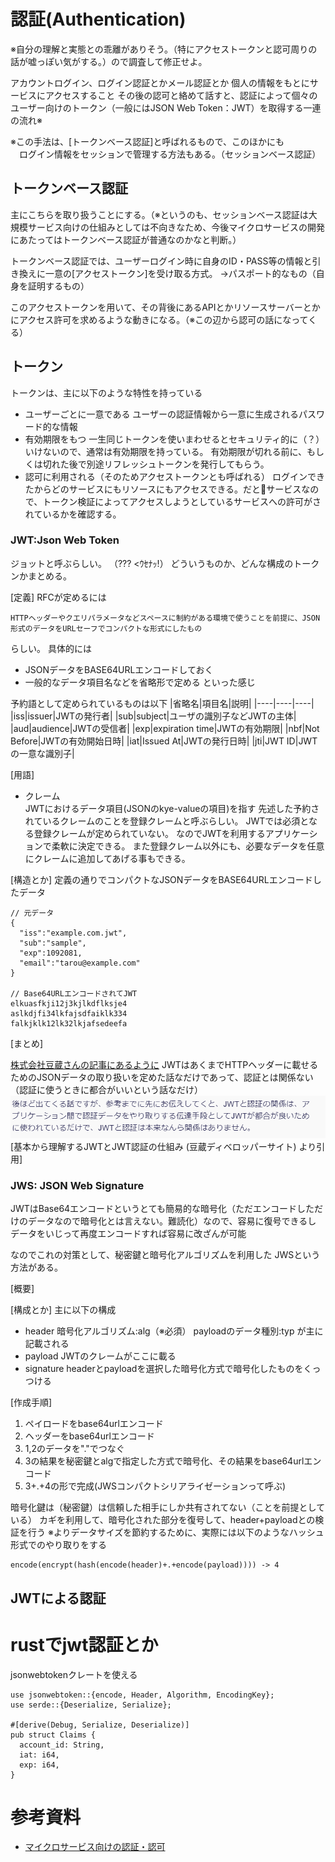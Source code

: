 
# 認証(Authentication)
※自分の理解と実態との乖離がありそう。（特にアクセストークンと認可周りの話が嘘っぽい気がする。）ので調査して修正せよ。


アカウントログイン、ログイン認証とかメール認証とか
個人の情報をもとにサービスにアクセスすること
その後の認可と絡めて話すと、認証によって個々のユーザー向けのトークン（一般にはJSON Web Token：JWT）を取得する一連の流れ※

※この手法は、[トークンベース認証]と呼ばれるもので、このほかにも<br>
　ログイン情報をセッションで管理する方法もある。（セッションベース認証）

## トークンベース認証
主にこちらを取り扱うことにする。（※というのも、セッションベース認証は大規模サービス向けの仕組みとしては不向きなため、今後マイクロサービスの開発にあたってはトークンベース認証が普通なのかなと判断。）

トークンベース認証では、ユーザーログイン時に自身のID・PASS等の情報と引き換えに一意の[アクセストークン]を受け取る方式。
→パスポート的なもの（自身を証明するもの）

このアクセストークンを用いて、その背後にあるAPIとかリソースサーバーとかにアクセス許可を求めるような動きになる。（※この辺から認可の話になってくる）

## トークン
トークンは、主に以下のような特性を持っている
- ユーザーごとに一意である
  ユーザーの認証情報から一意に生成されるパスワード的な情報
- 有効期限をもつ
  一生同じトークンを使いまわせるとセキュリティ的に（？）いけないので、通常は有効期限を持っている。
  有効期限が切れる前に、もしくは切れた後で別途リフレッシュトークンを発行してもらう。
- 認可に利用される（そのためアクセストークンとも呼ばれる）
  ログインできたからどのサービスにもリソースにもアクセスできる。だと💩サービスなので、トークン検証によってアクセスしようとしているサービスへの許可がされているかを確認する。

### JWT:Json Web Token
ジョットと呼ぶらしい。 （??? <ｳｾﾅｯ!）
どういうものか、どんな構成のトークンかまとめる。

[定義]
RFCが定めるには
```
HTTPヘッダーやクエリパラメータなどスペースに制約がある環境で使うことを前提に、JSON形式のデータをURLセーフでコンパクトな形式にしたもの
```
らしい。
具体的には
- JSONデータをBASE64URLエンコードしておく
- 一般的なデータ項目名などを省略形で定める
といった感じ

予約語として定められているものは以下
|省略名|項目名|説明|
|----|----|----|
|iss|issuer|JWTの発行者|
|sub|subject|ユーザの識別子などJWTの主体|
|aud|audience|JWTの受信者|
|exp|expiration time|JWTの有効期限|
|nbf|Not Before|JWTの有効開始日時|
|iat|Issued At|JWTの発行日時|
|jti|JWT ID|JWTの一意な識別子|

[用語]
- クレーム<br>
  JWTにおけるデータ項目(JSONのkye-valueの項目)を指す
  先述した予約されているクレームのことを登録クレームと呼ぶらしい。
  JWTでは必須となる登録クレームが定められていない。
  なのでJWTを利用するアプリケーションで柔軟に決定できる。
  また登録クレーム以外にも、必要なデータを任意にクレームに追加してあげる事もできる。


[構造とか]
定義の通りでコンパクトなJSONデータをBASE64URLエンコードしたデータ
```
// 元データ
{
  "iss":"example.com.jwt",
  "sub":"sample",
  "exp":1092081,
  "email":"tarou@example.com"
}

// Base64URLエンコードされてJWT
elkuasfkji12j3kjlkdflksje4
aslkdjfi34lkfajsdfaiklk334
falkjklk12lk32lkjafsedeefa
```

[まとめ]

[株式会社豆蔵さんの記事にあるように](https://developer.mamezou-tech.com/blogs/2022/12/08/jwt-auth/)
JWTはあくまでHTTPヘッダーに載せるためのJSONデータの取り扱いを定めた話なだけであって、認証とは関係ない（認証に使うときに都合がいいという話なだけ）
![](img/2023-08-21-15-59-16.png)
[基本から理解するJWTとJWT認証の仕組み (豆蔵ディベロッパーサイト) より引用]

### JWS: JSON Web Signature
JWTはBase64エンコードというとても簡易的な暗号化（ただエンコードしただけのデータなので暗号化とは言えない。難読化）なので、容易に復号できるし
データをいじって再度エンコードすれば容易に改ざんが可能

なのでこれの対策として、秘密鍵と暗号化アルゴリズムを利用した
JWSという方法がある。

[概要]

[構成とか]
主に以下の構成
- header
  暗号化アルゴリズム:alg（※必須）
  payloadのデータ種別:typ
  が主に記載される
- payload
  JWTのクレームがここに載る
- signature
  headerとpayloadを選択した暗号化方式で暗号化したものをくっつける

[作成手順]
1. ペイロードをbase64urlエンコード
2. ヘッダーをbase64urlエンコード
3. 1,2のデータを"."でつなぐ
4. 3の結果を秘密鍵とalgで指定した方式で暗号化、その結果をbase64urlエンコード
5. 3+.+4の形で完成(JWSコンパクトシリアライゼーションって呼ぶ)

暗号化鍵は（秘密鍵）は信頼した相手にしか共有されてない（ことを前提としている）
カギを利用して、暗号化された部分を復号して、header+payloadとの検証を行う
※よりデータサイズを節約するために、実際には以下のようなハッシュ形式でのやり取りをする
```
encode(encrypt(hash(encode(header)+.+encode(payload)))) -> 4
```

## JWTによる認証




# rustでjwt認証とか
jsonwebtokenクレートを使える
```
use jsonwebtoken::{encode, Header, Algorithm, EncodingKey};
use serde::{Deserialize, Serialize};

#[derive(Debug, Serialize, Deserialize)]
pub struct Claims {
  account_id: String,
  iat: i64,
  exp: i64,
}

```

# 参考資料
- [マイクロサービス向けの認証・認可](https://speakerdeck.com/oracle4engineer/authentication-and-authorization-in-microservices-and-jwt?slide=4)

